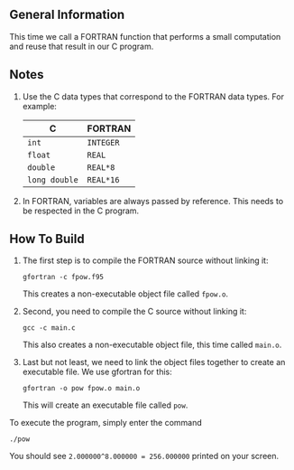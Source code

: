 General Information
-------------------
This time we call a FORTRAN function that performs a small computation and reuse that result in
our C program.

Notes
-----
1. Use the C data types that correspond to the FORTRAN data types. For example:

   C             | FORTRAN
   --------------|----------
   `int`         | `INTEGER`
   `float`       | `REAL`
   `double`      | `REAL*8`
   `long double` | `REAL*16`

2. In FORTRAN, variables are always passed by reference. This needs to be respected in the C
   program.

How To Build
------------

1. The first step is to compile the FORTRAN source without linking it:

   ```shell
   gfortran -c fpow.f95
   ```

   This creates a non-executable object file called `fpow.o`.
2. Second, you need to compile the C source without linking it:

   ```shell
   gcc -c main.c
   ```

   This also creates a non-executable object file, this time called `main.o`.
3. Last but not least, we need to link the object files together to create an executable file.
   We use gfortran for this:

   ```shell
   gfortran -o pow fpow.o main.o
   ```

   This will create an executable file called `pow`.

To execute the program, simply enter the command
```shell
./pow
```
You should see `2.000000^8.000000 = 256.000000` printed on your screen.
